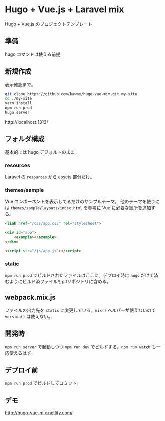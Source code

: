 # Hugo + Vue.js + Laravel mix

Hugo + Vue.js のプロジェクトテンプレート

## 準備
hugo コマンドは使える前提

## 新規作成
表示確認まで。
```bash
git clone https://github.com/kawax/hugo-vue-mix.git my-site
cd ./my-site
yarn install
npm run prod
hugo server
```

http://localhost:1313/

## フォルダ構成

基本的には hugo デフォルトのまま。

### resources
Laravel の `resources` から assets 部分だけ。

### themes/sample
Vue コンポーネントを表示してるだけのサンプルテーマ。
他のテーマを使うには `themes/sample/layouts/index.html` を参考に Vue に必要な箇所を追加する。

```html
<link href="/css/app.css" rel="stylesheet">
```

```html
<div id="app">
    <example></example>
</div>
```

```html
<script src="/js/app.js"></script>
```

### static
`npm run prod` でビルドされたファイルはここに。デプロイ時に `hugo` だけで済むようにビルド済ファイルもgitリポジトリに含める。

## webpack.mix.js
ファイルの出力先を `static` に変更している。`mix()` ヘルパーが使えないので `version()` は使えない。

## 開発時
`npm run server` で起動しつつ `npm run dev` でビルドする。`npm run watch` も一応使えるはず。

## デプロイ前
`npm run prod` でビルドしてコミット。

## デモ
http://hugo-vue-mix.netlify.com/
